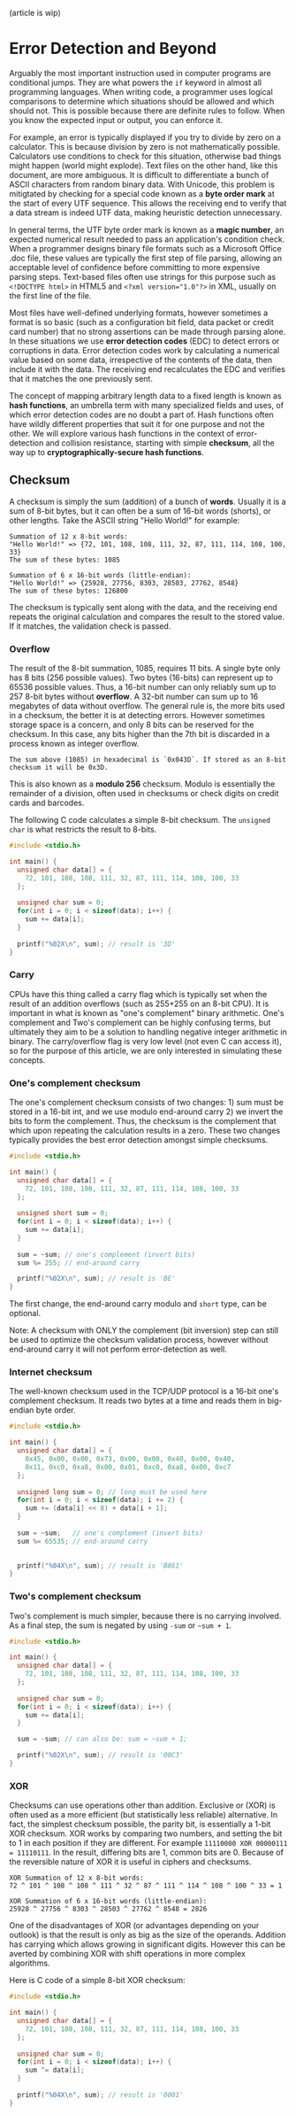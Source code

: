 (article is wip)

# Error Detection and Beyond

Arguably the most important instruction used in computer programs are conditional jumps. They are what powers the `if` keyword in almost all programming languages. When writing code, a programmer uses logical comparisons to determine which situations should be allowed and which should not. This is possible because there are definite rules to follow. When you know the expected input or output, you can enforce it.

For example, an error is typically displayed if you try to divide by zero on a calculator. This is because division by zero is not mathematically possible. Calculators use conditions to check for this situation, otherwise bad things might happen (world might explode). Text files on the other hand, like this document, are more ambiguous. It is difficult to differentiate a bunch of ASCII characters from random binary data. With Unicode, this problem is mitigtated by checking for a special code known as a **byte order mark** at the start of every UTF sequence. This allows the receiving end to verify that a data stream is indeed UTF data, making heuristic detection unnecessary. 

In general terms, the UTF byte order mark is known as a **magic number**, an expected numerical result needed to pass an application's condition check. When a programmer designs binary file formats such as a Microsoft Office .doc file, these values are typically the first step of file parsing, allowing an acceptable level of confidence before committing to more expensive parsing steps. Text-based files often use strings for this purpose such as `<!DOCTYPE html>` in HTML5 and `<?xml version="1.0"?>` in XML, usually on the first line of the file.

Most files have well-defined underlying formats, however sometimes a format is so basic (such as a configuration bit field, data packet or credit card number) that no strong assertions can be made through parsing alone. In these situations we use **error detection codes** (EDC) to detect errors or corruptions in data. Error detection codes work by calculating a numerical value based on some data, irrespective of the contents of the data, then include it with the data. The receiving end recalculates the EDC and verifies that it matches the one previously sent.

The concept of mapping arbitrary length data to a fixed length is known as **hash functions**, an umbrella term with many specialized fields and uses, of which error detection codes are no doubt a part of. Hash functions often have wildly different properties that suit it for one purpose and not the other. We will explore various hash functions in the context of error-detection and collision resistance, starting with simple **checksum**, all the way up to **cryptographically-secure hash functions**. 


## Checksum

A checksum is simply the sum (addition) of a bunch of **words**. Usually it is a sum of 8-bit bytes, but it can often be a sum of 16-bit words (shorts), or other lengths. Take the ASCII string "Hello World!" for example:

    Summation of 12 x 8-bit words:
    "Hello World!" => {72, 101, 108, 108, 111, 32, 87, 111, 114, 108, 100, 33}
    The sum of these bytes: 1085

    Summation of 6 x 16-bit words (little-endian):
    "Hello World!" => {25928, 27756, 8303, 28503, 27762, 8548}
    The sum of these bytes: 126800

The checksum is typically sent along with the data, and the receiving end repeats the original calculation and compares the result to the stored value. If it matches, the validation check is passed.

### Overflow

The result of the 8-bit summation, 1085, requires 11 bits. A single byte only has 8 bits (256 possible values). Two bytes (16-bits) can represent up to 65536 possible values. Thus, a 16-bit number can only reliably sum up to 257 8-bit bytes without **overflow**. A 32-bit number can sum up to 16 megabytes of data without overflow. The general rule is, the more bits used in a checksum, the better it is at detecting errors. However sometimes storage space is a concern, and only 8 bits can be reserved for the checksum. In this case, any bits higher than the 7th bit is discarded in a process known as integer overflow.

    The sum above (1085) in hexadecimal is `0x043D`. If stored as an 8-bit checksum it will be 0x3D.

This is also known as a **modulo 256** checksum. Modulo is essentially the remainder of a division, often used in checksums or check digits on credit cards and barcodes.

The following C code calculates a simple 8-bit checksum. The `unsigned char` is what restricts the result to 8-bits. 

```c
#include <stdio.h>

int main() {
  unsigned char data[] = {
    72, 101, 108, 108, 111, 32, 87, 111, 114, 108, 100, 33
  };
  
  unsigned char sum = 0;
  for(int i = 0; i < sizeof(data); i++) {
    sum += data[i];
  }
  
  printf("%02X\n", sum); // result is '3D'
}
```

### Carry

CPUs have this thing called a carry flag which is typically set when the result of an addition overflows (such as 255+255 on an 8-bit CPU). It is important in what is known as "one's complement" binary arithmetic. One's complement and Two's complement can be highly confusing terms, but ultimately they aim to be a solution to handling negative integer arithmetic in binary. The carry/overflow flag is very low level (not even C can access it), so for the purpose of this article, we are only interested in simulating these concepts. 

<!-- In order to simulate the carrying as seen in one's complement addition, we can no longer store the sum in a single byte during calculation, so `unsigned char` has to become `unsigned short`. The sum we are looking for this time is `0x41`, rather than `0x3D`, as a result of adding the carry bit four times. We can accomplish this a number of ways, one of them being a check during the loop (`if(sum>255) sum -= 255`) and another by finding the remainder of **modulo 255** at the very end, which is probably the best option in this case. -->

### One's complement checksum

The one's complement checksum consists of two changes: 1) sum must be stored in a 16-bit int, and we use modulo end-around carry 2) we invert the bits to form the complement. Thus, the checksum is the complement that which upon repeating the calculation results in a zero. These two changes typically provides the best error detection amongst simple checksums.

```c
#include <stdio.h>

int main() {
  unsigned char data[] = {
    72, 101, 108, 108, 111, 32, 87, 111, 114, 108, 100, 33
  };
  
  unsigned short sum = 0;
  for(int i = 0; i < sizeof(data); i++) {
    sum += data[i];
  }
  
  sum = ~sum; // one's complement (invert bits)
  sum %= 255; // end-around carry

  printf("%02X\n", sum); // result is 'BE'
}
```

The first change, the end-around carry modulo and `short` type, can be optional. 

Note: A checksum with ONLY the complement (bit inversion) step can still be used to optimize the checksum validation process, however without end-around carry it will not perform error-detection as well.

### Internet checksum

The well-known checksum used in the TCP/UDP protocol is a 16-bit one's complement checksum. It reads two bytes at a time and reads them in big-endian byte order. 

```c
#include <stdio.h>

int main() {
  unsigned char data[] = {
    0x45, 0x00, 0x00, 0x73, 0x00, 0x00, 0x40, 0x00, 0x40,
    0x11, 0xc0, 0xa8, 0x00, 0x01, 0xc0, 0xa8, 0x00, 0xc7
  };
  
  unsigned long sum = 0; // long must be used here
  for(int i = 0; i < sizeof(data); i += 2) {
    sum += (data[i] << 8) + data[i + 1];
  }
  
  sum = ~sum;   // one's complement (invert bits)
  sum %= 65535; // end-around carry
  

  printf("%04X\n", sum); // result is 'B861'
}
```

### Two's complement checksum

Two's complement is much simpler, because there is no carrying involved. As a final step, the sum is negated by using `-sum` or `~sum + 1`. 

```c
#include <stdio.h>

int main() {
  unsigned char data[] = {
    72, 101, 108, 108, 111, 32, 87, 111, 114, 108, 100, 33
  };
  
  unsigned char sum = 0;
  for(int i = 0; i < sizeof(data); i++) {
    sum += data[i];
  }

  sum = -sum; // can also be: sum = ~sum + 1;

  printf("%02X\n", sum); // result is '00C3'
}
```

<!--
Now, looking at our 16-bit result, 126800 (`0x1EF50`). This requires 17 bits, and has a potential maximum of 19 bits for six 16-bit numbers. Overflow still applies here unless one uses a 32-bit sum. 

The following C code calculates a 16-bit checksum. Using `unsigned short` restricts the result to 16-bits.

```c
#include <stdio.h>

int main() {
  unsigned short data[] = {
    25928, 27756, 8303, 28503, 27762, 8548
  };
  
  unsigned short sum = 0;
  for(int i = 0; i < sizeof(data) / sizeof(data[0]); i++) {
    
    sum += data[i];
  }
  
  printf("%04X\n", sum); // result is 'EF50'
}
```

-->

### XOR

Checksums can use operations other than addition. Exclusive or (XOR) is often used as a more efficient (but statistically less reliable) alternative. In fact, the simplest checksum possible, the parity bit, is essentially a 1-bit XOR checksum. XOR works by comparing two numbers, and setting the bit to 1 in each position if they are different. For example `11110000 XOR 00000111 = 11110111`. In the result, differing bits are 1, common bits are 0. Because of the reversible nature of XOR it is useful in ciphers and checksums.

    XOR Summation of 12 x 8-bit words:
    72 ^ 101 ^ 108 ^ 108 ^ 111 ^ 32 ^ 87 ^ 111 ^ 114 ^ 108 ^ 100 ^ 33 = 1

    XOR Summation of 6 x 16-bit words (little-endian):
    25928 ^ 27756 ^ 8303 ^ 28503 ^ 27762 ^ 8548 = 2826

One of the disadvantages of XOR (or advantages depending on your outlook) is that the result is only as big as the size of the operands. Addition has carrying which allows growing in significant digits. However this can be averted by combining XOR with shift operations in more complex algorithms.

Here is C code of a simple 8-bit XOR checksum:

```c
#include <stdio.h>

int main() {
  unsigned char data[] = {
    72, 101, 108, 108, 111, 32, 87, 111, 114, 108, 100, 33
  };
  
  unsigned char sum = 0;
  for(int i = 0; i < sizeof(data); i++) {
    sum ^= data[i];
  }
  
  printf("%04X\n", sum); // result is '0001'
}
```

<!--
As for **two's complement addition**.. well modern CPUs apparently use two's complement addition internally. At first glance, it appears to be an alternative optimization trick to force the result to zero. But there may be more to it. essentially an 8-bit two's complement is `256 - (1 + 2 + 3) & 0xFF`. This appears to be the result of bitwise `NOT` minus one. Or "256 - val" / "0 - val". It could be related to the term "Longitudinal parity check".
-->

<!--

### A clever optimization for verifying checksums.

Some smart engineers figured out that calculating a checksum, then comparing for equality was a bit inefficient and they could do better. Instead of comparing two values, they figured out a way to **force a the result to zero** if it is valid, and anything non-zero would be invalid.

    Step 1. Calculate 8-bit sum: 72 + 101 + 108 + 108 + 111 + 32 + 87 + 111 + 114 + 108 + 100 + 33 = 0x3D
    Step 2. XOR it with 0xFF (flip every bit) = 0xC2
    Step 3. Include the checksum in the actual calculation. 
            72 + 101 + 108 + 108 + 111 + 32 + 87 + 111 + 114 + 108 + 100 + 33 + 0xC2 = 0xFF
    Step 4. XOR it with 0xFF (flip every bit) = 0x00

The "XOR 255" operation is equivalent to a bitwise NOT, or one's complement operation, which would be the most efficient way to do the task at the instruction-level. 

I'm not exactly sure why this is more efficient - perhaps it uses less CPU cycles, but the most convicing possibility is that this method exploits the **zero flag** present in most CPU architectures status register.

### One's complement and Two's complement addition

This is a bit of a confusing section. I already mentioned that one's complement or bitwise NOT is used to optimize the process of validating checksums. However, when doing addition, some checksum algorithms retain the carry bits rather than discard them. These carry bits are then added back to the final sum, preferrably at the end of the chain. Modulo 65535 arithmetic appears to work the same way as One's complement / Add with carry addition.

The Internet Checksum makes use of this concept, which is part of the TCP/UDP protocol. A quick example of it:

`~(0x4500+0x0073+0x0000+0x4000+0x4011+0xc0a8+0x0001+0xc0a8+0x00c7) % 0xFFFF & 0xFFFF = 0xb861`

```js
/*
	Internet Protocol Header Checksum
 
	Implements the checksum algorithm used in IPv4 packets (TCP/UDP). Has the 
	property of being able to verify data quickly by summing the block
	that includes the checksum. Result ends up being 0xFFFF, which
	historically was compared against 0 for performance reasons.
 
    "    The checksum algorithm is:
 
      The checksum field is the 16 bit one's complement of the one's
      complement sum of all 16 bit words in the header.  For purposes of
      computing the checksum, the value of the checksum field is zero."
 
      From: https://tools.ietf.org/html/rfc760#page-11
      More info: https://en.wikipedia.org/wiki/IPv4_header_checksum
      https://tools.ietf.org/html/rfc1071
*/
var data = [ // checksum: 0xb861
	0x45, 0x00, 0x00, 0x73, 0x00, 0x00, 0x40, 0x00,
	0x40, 0x11, 0xc0, 0xa8, 0x00, 0x01, 0xc0, 0xa8, 0x00, 0xc7
];
 
function IPv4(data) {
	for(var sum = 0, i = 0; i < data.length; i += 2)
	{
		var digit = (data[i] << 8) + data[i + 1];
		sum = (sum + digit) % 65535;
	}
	// a bitwise method of carrying the bits:
	//while (sum >> 16) sum = (sum & 0xFFFF)+(sum >> 16);
	return (~sum) & 0xFFFF;
}
```



In outline, the Internet checksum algorithm is very simple:

   (1)  Adjacent octets to be checksummed are paired to form 16-bit
        integers, and the 1's complement sum of these 16-bit integers is
        formed.

   (2)  To generate a checksum, the checksum field itself is cleared,
        the 16-bit 1's complement sum is computed over the octets
        concerned, and the 1's complement of this sum is placed in the
        checksum field.

   (3)  To check a checksum, the 1's complement sum is computed over the
        same set of octets, including the checksum field.  If the result
        is all 1 bits (-0 in 1's complement arithmetic), the check
        succeeds.

        Suppose a checksum is to be computed over the sequence of octets

All values are stored "little endian" (low byte followed by high byte), just like the
PDP-11's memory architecture.

After the data bytes, there is a single checksum byte.  The 8-bit sum of all the bytes in
the block (including the header bytes and checksum byte) should be zero.
-=-=---

mod11 = http://www.pgrocer.net/Cis51/mod11.html
mod10 = https://en.wikipedia.org/wiki/Luhn_algorithm 
mod97 = https://en.wikipedia.org/wiki/ISO_7064 MOD-97-10 as per ISO/IEC 7064:2003
mod43 = https://www.hibc.de/images/documents/guidelines/MOD_43_Calculation-E.pdf
mod256= aka 8-bit checksum
other = https://www.activebarcode.com/codes/checkdigit/modulo16.html



Effectiveness of different checksums: https://users.ece.cmu.edu/~koopman/thesis/maxino_ms.pdf



TODO. These are simply different ways of doing binary arithmetic which sometimes results in more favorable error-detection statistics. I assume these started out on CPUs that were specifically one's complement or two's complement - and in order to achieve the same results additional operations must be performed. -->
